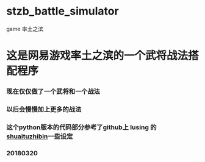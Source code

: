 # stzb_battle_simulator
game 率土之滨
# 这是网易游戏率土之滨的一个武将战法搭配程序 #
### 现在仅仅做了一个武将和一个战法
### 以后会慢慢加上更多的战法
### 这个python版本的代码部分参考了github上 lusing 的 [shuaituzhibin](https://github.com/lusing/shuaituzhibin)一些设定
### 20180320
